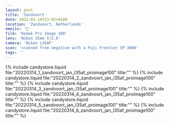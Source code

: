 ```yaml
---
layout: post
title: 'Zandvoort'
date: 2022-03-14T23:05+0100
location: 'Zandvoort, Netherlands'
emojis: '🚗'
film: 'Kodak Pro Image 100'
lens: 'Nikon 35mm f/2.8'
camera: 'Nikon L35AF'
scan: 'scanned from negative with a Fuji Frontier SP-3000'
tags: ''
---
```


{% include candystore.liquid file:"20220314_1_zandvoort_jan_l35af_proimage100" title:"" %}
{% include candystore.liquid file:"20220314_2_zandvoort_jan_l35af_proimage100" title:"" %}
{% include candystore.liquid file:"20220314_3_zandvoort_jan_l35af_proimage100" title:"" %}
{% include candystore.liquid file:"20220314_4_zandvoort_jan_l35af_proimage100" title:"" %}
{% include candystore.liquid file:"20220314_5_zandvoort_jan_l35af_proimage100" title:"" %}
{% include candystore.liquid file:"20220314_6_zandvoort_jan_l35af_proimage100" title:"" %}